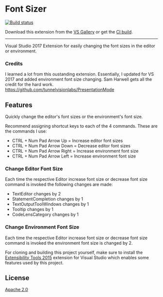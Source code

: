 # Font Sizer

<!-- Replace this badge with your own-->
[![Build status](https://ci.appveyor.com/api/projects/status/tnus4nu8x9f65vbd?svg=true)](https://ci.appveyor.com/project/kdawg1406/fontsizer)

<!-- Update the VS Gallery link after you upload the VSIX-->
Download this extension from the [VS Gallery](https://visualstudiogallery.msdn.microsoft.com/[GuidFromGallery])
or get the [CI build](http://vsixgallery.com/extension/a7f3c8a0-dc70-429d-8ca5-7ccc9b09e013/).

---------------------------------------

Visual Studio 2017 Extension for easily changing the font sizes in the editor or environment.


### Credits
I learned a lot from this oustanding extension.  Essentially, I updated for VS 2017 and added environment font size changing.  Sam Harwell gets all the credit for the hard work.
https://github.com/tunnelvisionlabs/PresentationMode

## Features
Quickly change the editor's font sizes or the environment's font size.

Recommend assigning shortcut keys to each of the 4 commands. These are the commands I use:

- CTRL + Num Pad Arrow Up = Increase editor font sizes
- CTRL + Num Pad Arrow Down = Decrease editor font sizes
- CTRL + Num Pad Arrow Right = Increase environment font size
- CTRL + Num Pad Arrow Left = Increase environment font size


### Change Editor Font Size
Each time the respective Editor increase font size or decrease font size command is invoked the following changes are made:

- TextEditor changes by 2
- StatementCompletion changes by 1
- TextOutputToolWindows changes by 1
- Tooltip changes by 1
- CodeLensCategory changes by 1

### Change Environment Font Size
Each time the respective Editor increase font size or decrease font size command is invoked the environment font size is changed by 2.

For cloning and building this project yourself, make sure
to install the
[Extensibility Tools 2015](https://visualstudiogallery.msdn.microsoft.com/ab39a092-1343-46e2-b0f1-6a3f91155aa6)
extension for Visual Studio which enables some features
used by this project.

## License
[Apache 2.0](LICENSE)